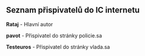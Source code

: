 ## Seznam přispivatelů do IC internetu ##


**Rataj** - Hlavní autor

**pavot** - Přispivatel do stránky policie.sa

**Testeuros** - Přispivatel do stránky vlada.sa
